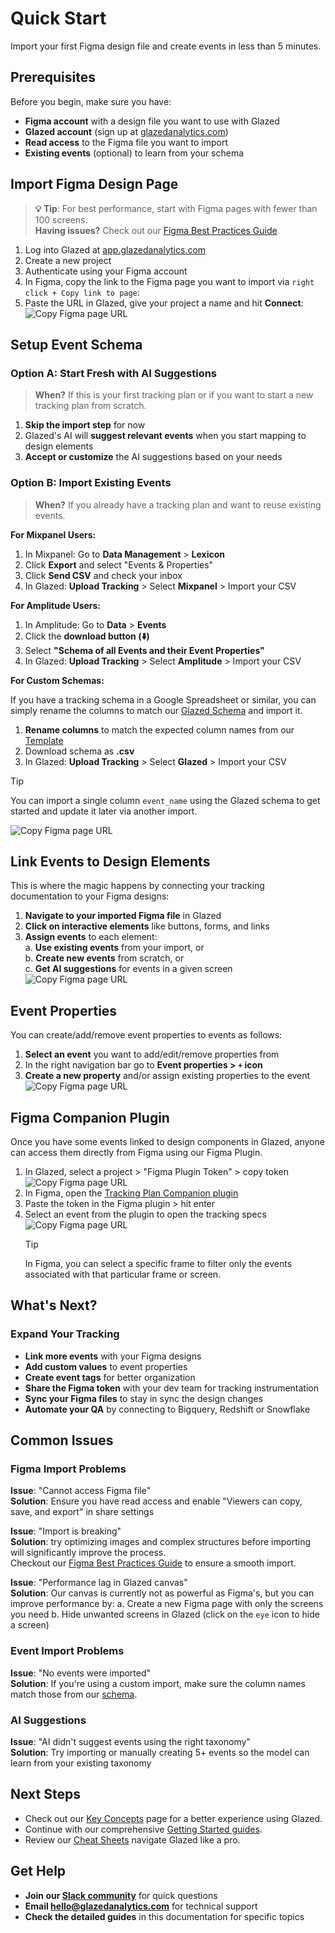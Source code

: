 # Quick Start

Import your first Figma design file and create events in less than 5 minutes.

## Prerequisites

Before you begin, make sure you have:

- **Figma account** with a design file you want to use with Glazed
- **Glazed account** (sign up at [glazedanalytics.com](https://glazedanalytics.com))
- **Read access** to the Figma file you want to import
- **Existing events** (optional) to learn from your schema

## Import Figma Design Page

> **💡 Tip**: For best performance, start with Figma pages with fewer than 100 screens.  
> **Having issues?** Check out our [Figma Best Practices Guide](https://www.figma.com/design/UlDIqelNaa5eBrB3zPEaQo/Food-App-Demo--Public-?node-id=2320-21&t=vPoGHMgyAkduqFpq-1)

1. Log into Glazed at [app.glazedanalytics.com](https://app.glazedanalytics.com)
2. Create a new project
3. Authenticate using your Figma account
4. In Figma, copy the link to the Figma page you want to import via `right click + Copy link to page`:
5. Paste the URL in Glazed, give your project a name and hit **Connect**:
   ![Copy Figma page URL](images/figma-page-connect.png)

## Setup Event Schema

### Option A: Start Fresh with AI Suggestions

> **When?** If this is your first tracking plan or if you want to start a new tracking plan from scratch.

1. **Skip the import step** for now
2. Glazed's AI will **suggest relevant events** when you start mapping to design elements
3. **Accept or customize** the AI suggestions based on your needs

### Option B: Import Existing Events

> **When?** If you already have a tracking plan and want to reuse existing events.

**For Mixpanel Users:**

1. In Mixpanel: Go to **Data Management** > **Lexicon**
2. Click **Export** and select "Events & Properties"
3. Click **Send CSV** and check your inbox
4. In Glazed: **Upload Tracking** > Select **Mixpanel** > Import your CSV

**For Amplitude Users:**

1. In Amplitude: Go to **Data** > **Events**
2. Click the **download button (⬇️)**
3. Select **"Schema of all Events and their Event Properties"**
4. In Glazed: **Upload Tracking** > Select **Amplitude** > Import your CSV

**For Custom Schemas:**

If you have a tracking schema in a Google Spreadsheet or similar, you can simply rename the columns to match our [Glazed Schema](https://docs.google.com/spreadsheets/d/1953wD00tGMWIuJkCpWb1vN8EbzBtXeBPRJyZjdvkT4Q/edit?usp=sharing) and import it.

1. **Rename columns** to match the expected column names from our [Template](https://docs.google.com/spreadsheets/d/1953wD00tGMWIuJkCpWb1vN8EbzBtXeBPRJyZjdvkT4Q/edit?usp=sharing)
2. Download schema as **.csv**
3. In Glazed: **Upload Tracking** > Select **Glazed** > Import your CSV

> [!TIP]
> You can import a single column `event_name` using the Glazed schema to get started and update it later via another import.

![Copy Figma page URL](images/quickstart-import-events.png)

## Link Events to Design Elements

This is where the magic happens by connecting your tracking documentation to your Figma designs:

1. **Navigate to your imported Figma file** in Glazed
2. **Click on interactive elements** like buttons, forms, and links
3. **Assign events** to each element:  
   a. **Use existing events** from your import, or  
   b. **Create new events** from scratch, or  
   c. **Get AI suggestions** for events in a given screen
   ![Copy Figma page URL](images/quickstart-create-event.png)

## Event Properties

You can create/add/remove event properties to events as follows:

1. **Select an event** you want to add/edit/remove properties from
2. In the right navigation bar go to **Event properties > `+` icon**
3. **Create a new property** and/or assign existing properties to the event
   ![Copy Figma page URL](images/quickstart-event-properties.png)

## Figma Companion Plugin

Once you have some events linked to design components in Glazed, anyone can access them directly from Figma using our Figma Plugin.

1. In Glazed, select a project > "Figma Plugin Token" > copy token
   ![Copy Figma page URL](images/quickstart-figma-plugin.png)
2. In Figma, open the [Tracking Plan Companion plugin](https://www.figma.com/community/plugin/1349786461796635832/tracking-plan-companion)
3. Paste the token in the Figma plugin > hit enter
4. Select an event from the plugin to open the tracking specs
   ![Copy Figma page URL](images/quickstart-figma-plugin-2.png)
   > [!TIP]
   > In Figma, you can select a specific frame to filter only the events associated with that particular frame or screen.

## What's Next?

### Expand Your Tracking

- **Link more events** with your Figma designs
- **Add custom values** to event properties
- **Create event tags** for better organization
- **Share the Figma token** with your dev team for tracking instrumentation
- **Sync your Figma files** to stay in sync the design changes
- **Automate your QA** by connecting to Bigquery, Redshift or Snowflake

## Common Issues

### Figma Import Problems

**Issue**: "Cannot access Figma file"  
**Solution**: Ensure you have read access and enable "Viewers can copy, save, and export" in share settings

**Issue**: "Import is breaking"  
**Solution**: try optimizing images and complex structures before importing will significantly improve the process.  
Checkout our [Figma Best Practices Guide](https://www.figma.com/design/UlDIqelNaa5eBrB3zPEaQo/Food-App-Demo--Public-?node-id=2320-21&t=vPoGHMgyAkduqFpq-1) to ensure a smooth import.

**Issue**: "Performance lag in Glazed canvas"  
**Solution**: Our canvas is currently not as powerful as Figma's, but you can improve performance by:
a. Create a new Figma page with only the screens you need
b. Hide unwanted screens in Glazed (click on the `eye` icon to hide a screen)

### Event Import Problems

**Issue**: "No events were imported"  
**Solution**: If you're using a custom import, make sure the column names match those from our [schema](https://docs.google.com/spreadsheets/d/1953wD00tGMWIuJkCpWb1vN8EbzBtXeBPRJyZjdvkT4Q/edit?usp=sharing).

### AI Suggestions

**Issue**: "AI didn't suggest events using the right taxonomy"  
**Solution**: Try importing or manually creating 5+ events so the model can learn from your existing taxonomy

## Next Steps

- Check out our [Key Concepts](quick-start/key-concepts) page for a better experience using Glazed.
- Continue with our comprehensive [Getting Started guides](../getting-started/import-figma-files.md).
- Review our [Cheat Sheets](quick-start/cheat-sheets) navigate Glazed like a pro.

## Get Help

- **Join our [Slack community](https://join.slack.com/t/glazedanalytics/shared_invite/zt-27kt7tl3n-lkfs1mzqCzyVSKdkiQx2sA)** for quick questions
- **Email [hello@glazedanalytics.com](mailto:hello@glazedanalytics.com)** for technical support
- **Check the detailed guides** in this documentation for specific topics

